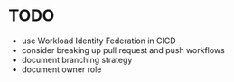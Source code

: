 # TODO
- use Workload Identity Federation in CICD
- consider breaking up pull request and push workflows
- document branching strategy
- document owner role